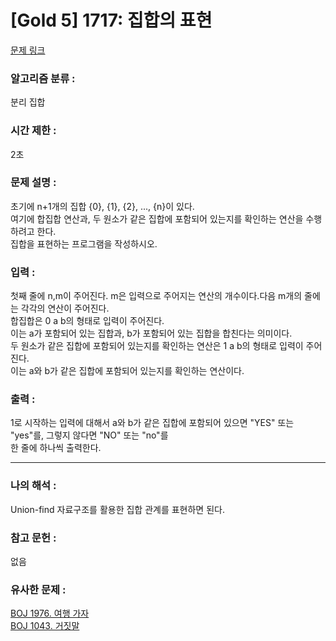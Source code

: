 [Gold 5] 1717: 집합의 표현
====================================  
[문제 링크](https://www.acmicpc.net/problem/1717)  

### 알고리즘 분류 :  
분리 집합  

### 시간 제한 :  
2초   

### 문제 설명 :  
초기에 n+1개의 집합 \{0\}, \{1\}, \{2\}, ..., \{n\}이 있다.  
여기에 합집합 연산과, 두 원소가 같은 집합에 포함되어 있는지를 확인하는 연산을 수행하려고 한다.  
집합을 표현하는 프로그램을 작성하시오.

### 입력 :   
첫째 줄에 n,m이 주어진다. m은 입력으로 주어지는 연산의 개수이다.다음 m개의 줄에는 각각의 연산이 주어진다.   
합집합은 0 a b의 형태로 입력이 주어진다.  
이는 a가 포함되어 있는 집합과, b가 포함되어 있는 집합을 합친다는 의미이다.  
두 원소가 같은 집합에 포함되어 있는지를 확인하는 연산은 1 a b의 형태로 입력이 주어진다.  
이는 a와 b가 같은 집합에 포함되어 있는지를 확인하는 연산이다.  

### 출력 :   
1로 시작하는 입력에 대해서 a와 b가 같은 집합에 포함되어 있으면 "YES" 또는 "yes"를, 그렇지 않다면 "NO" 또는 "no"를  
한 줄에 하나씩 출력한다.  

-----------------------------------------------------------  
### 나의 해석 :  
Union-find 자료구조를 활용한 집합 관계를 표현하면 된다. 

### 참고 문헌 :  
없음   

### 유사한 문제 :  
[BOJ 1976. 여행 가자](https://www.acmicpc.net/problem/1976)  
[BOJ 1043. 거짓말](https://www.acmicpc.net/problem/1043)   
